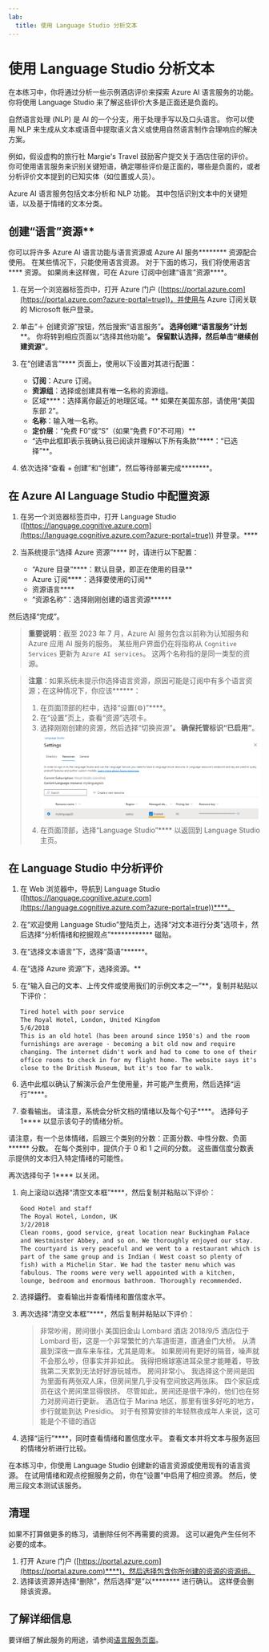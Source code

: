 ```yaml
---
lab:
  title: 使用 Language Studio 分析文本
---
```


# 使用 Language Studio 分析文本

在本练习中，你将通过分析一些示例酒店评价来探索 Azure AI 语言服务的功能。 你将使用 Language Studio 来了解这些评价大多是正面还是负面的。

自然语言处理 (NLP) 是 AI 的一个分支，用于处理手写以及口头语言。 你可以使用 NLP 来生成从文本或语音中提取语义含义或使用自然语言制作合理响应的解决方案。

例如，假设虚构的旅行社 Margie's Travel 鼓励客户提交关于酒店住宿的评价。 你可使用语言服务来识别关键短语，确定哪些评价是正面的，哪些是负面的，或者分析评价文本提到的已知实体（如位置或人员）。

Azure AI 语言服务包括文本分析和 NLP 功能。 其中包括识别文本中的关键短语，以及基于情绪的文本分类。

## 创建“语言”资源**

你可以将许多 Azure AI 语言功能与语言资源或 Azure AI 服务******** 资源配合使用。 在某些情况下，只能使用语言资源。 对于下面的练习，我们将使用语言**** 资源。 如果尚未这样做，可在 Azure 订阅中创建“语言”资源****。

1. 在另一个浏览器标签页中，打开 Azure 门户 ([https://portal.azure.com](https://portal.azure.com?azure-portal=true))，并使用与 Azure 订阅关联的 Microsoft 帐户登录。

1. 单击“&#65291; 创建资源”按钮，然后搜索“语言服务”******。 选择创建“语言服务”计划********。 你将转到相应页面以“选择其他功能”****。 保留默认选择，然后单击“继续创建资源”****。 

1. 在“创建语言”**** 页面上，使用以下设置对其进行配置：
    - **订阅**：Azure 订阅。
    - **资源组**：选择或创建具有唯一名称的资源组。
    - 区域****：选择离你最近的地理区域。** 如果在美国东部，请使用“美国东部 2”。
    - **名称**：输入唯一名称。
    - **定价层**：“免费 F0”或“S”（如果“免费 F0”不可用）**
    - “选中此框即表示我确认我已阅读并理解以下所有条款”****：“已选择”**。

1. 依次选择“查看 + 创建”和“创建”，然后等待部署完成********。

## 在 Azure AI Language Studio 中配置资源

1. 在另一个浏览器标签页中，打开 Language Studio ([https://language.cognitive.azure.com](https://language.cognitive.azure.com?azure-portal=true)) 并登录。****

1. 当系统提示“选择 Azure 资源”**** 时，请进行以下配置：
    - “Azure 目录”****：默认目录，即正在使用的目录**
    - Azure 订阅****：选择要使用的订阅**
    - 资源语言****
    - “资源名称”：选择刚刚创建的语言资源******

然后选择“完成”。

> **重要说明**：截至 2023 年 7 月，Azure AI 服务包含以前称为认知服务和 Azure 应用 AI 服务的服务。 某些用户界面仍在将指称从 `Cognitive Services` 更新为 `Azure AI services`。 这两个名称指的是同一类型的资源。

> **注意**：如果系统未提示你选择语言资源，原因可能是订阅中有多个语言资源；在这种情况下，你应该******：
> 1. 在页面顶部的栏中，选择“设置(&#9881;)”****。 
> 1. 在“设置”页上，查看“资源”选项卡。
> 1. 选择刚刚创建的资源，然后选择“切换资源”****。 确保托管标识“已启用”****。
> ![启用语言资源。](media/analyze-text-language-service/language-resource-enabled.png)
> 1. 在页面顶部，选择“Language Studio”**** 以返回到 Language Studio 主页。

## 在 Language Studio 中分析评价

1. 在 Web 浏览器中，导航到 Language Studio ([https://language.cognitive.azure.com](https://language.cognitive.azure.com?azure-portal=true))****。

1. 在“欢迎使用 Language Studio”登陆页上，选择“对文本进行分类”选项卡，然后选择“分析情绪和挖掘观点”************ 磁贴。

1. 在“选择文本语言”下，选择“英语”******。

1. 在“选择 Azure 资源”下，选择资源。**

1. 在“输入自己的文本、上传文件或使用我们的示例文本之一”**，复制并粘贴以下评价：

    ```
    Tired hotel with poor service
    The Royal Hotel, London, United Kingdom
    5/6/2018
    This is an old hotel (has been around since 1950's) and the room furnishings are average - becoming a bit old now and require changing. The internet didn't work and had to come to one of their office rooms to check in for my flight home. The website says it's close to the British Museum, but it's too far to walk.
    ```

1. 选中此框以确认了解演示会产生使用量，并可能产生费用，然后选择“运行”****。

1. 查看输出。 请注意，系统会分析文档的情绪以及每个句子****。 选择句子 1**** 以显示该句子的情绪分析。 

请注意，有一个总体情绪，后跟三个类别的分数：正面分数、中性分数、负面****** 分数。 在每个类别中，提供介于 0 和 1 之间的分数。 这些置信度分数表示提供的文本归入特定情绪的可能性。 

再次选择句子 1**** 以关闭。

1. 向上滚动以选择“清空文本框”****，然后复制并粘贴以下评价：

    ```
    Good Hotel and staff
    The Royal Hotel, London, UK
    3/2/2018
    Clean rooms, good service, great location near Buckingham Palace and Westminster Abbey, and so on. We thoroughly enjoyed our stay. The courtyard is very peaceful and we went to a restaurant which is part of the same group and is Indian ( West coast so plenty of fish) with a Michelin Star. We had the taster menu which was fabulous. The rooms were very well appointed with a kitchen, lounge, bedroom and enormous bathroom. Thoroughly recommended.
    ```
    
    
1. 选择**运行**。 查看输出并查看情绪和置信度水平。

1. 再次选择“清空文本框”****，然后复制并粘贴以下评价：

    >非常吵闹，房间很小 美国旧金山 Lombard 酒店 2018/9/5 酒店位于 Lombard 街，这是一个非常繁忙的六车道街道，直通金门大桥。 从清晨到深夜一直车来车往，尤其是周末。 如果房间有更好的隔音，噪声就不会那么吵，但事实并非如此。 我得把棉球塞进耳朵里才能睡着，导致我第二天累到无法好好游玩城市。 房间非常小。 我选择这个房间是因为里面有两张双人床，但房间里几乎没有空间放这两张床。 四个家庭成员在这个房间里显得很挤。 尽管如此，房间还是很干净的，他们也在努力对房间进行更新。 酒店位于 Marina 地区，那里有很多好吃的地方，步行就能到达 Presidio。 对于有预算安排的年轻熬夜成年人来说，这可能是个不错的酒店

1. 选择“运行”****，同时查看情绪和置信度水平。 查看文本并将文本与服务返回的情绪分析进行比较。

在本练习中，你使用 Language Studio 创建新的语言资源或使用现有的语言资源。 在试用情绪和观点挖掘服务之前，你在“设置”中启用了相应资源。 然后，使用三段文本测试该服务。

## 清理

如果不打算做更多的练习，请删除任何不再需要的资源。 这可以避免产生任何不必要的成本。

1. 打开 Azure 门户 ([https://portal.azure.com](https://portal.azure.com)****)，然后选择包含你所创建的资源的资源组。
1. 选择该资源并选择“删除”，然后选择“是”以******** 进行确认。 这样便会删除该资源。

## 了解详细信息

要详细了解此服务的用途，请参阅[语言服务页面](https://learn.microsoft.com/azure/ai-services/language-service/overview)。
